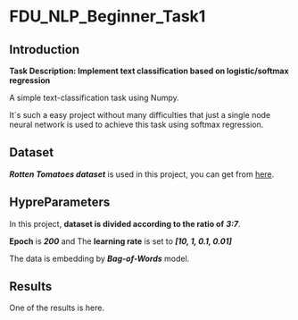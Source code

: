 # FDU_NLP_Beginner_Task1
## Introduction
**Task Description: Implement text classification based on logistic/softmax regression** 

A simple text-classification task using Numpy.

It`s such a easy project without many difficulties that just a single node neural network is used to achieve this task using softmax regression.
## Dataset
***Rotten Tomatoes dataset*** is used in this project, you can get from [here](https://www.kaggle.com/competitions/sentiment-analysis-on-movie-reviews/overview/citation).
## HypreParameters
In this project, **dataset is divided according to the ratio of** ***3:7***.

**Epoch** is ***200*** and The **learning rate** is set to ***[10, 1, 0.1, 0.01]***

The data is embedding by ***Bag-of-Words*** model.

## Results

One of the results is here.


